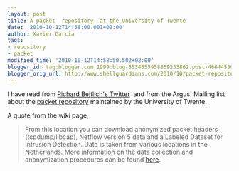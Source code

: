 ```yaml
---
layout: post
title: A packet  repository  at the University of Twente
date: '2010-10-12T14:58:00.001+02:00'
author: Xavier Garcia
tags:
- repository
- packet
modified_time: '2010-10-12T14:58:50.502+02:00'
blogger_id: tag:blogger.com,1999:blog-8534555958859253862.post-4664455038859338328
blogger_orig_url: http://www.shellguardians.com/2010/10/packet-repository-at-university-of.html
---
```

I have read from [Richard Bejtlich's Twitter](http://twitter.com/taosecurity/statuses/27032575559)  and from the Argus' Mailing list about the [packet repository](http://traces.simpleweb.org/) maintained by the University of Twente.  
  
A quote from the wiki page,  

> From this location you can download anonymized packet headers (tcpdump/libcap), Netflow version 5 data and a Labeled Dataset for Intrusion Detection. Data is taken from various locations in the Netherlands. More information on the data collection and anonymization procedures can be found [here](http://traces.simpleweb.org/background/simpleweb.pdf "http://traces.simpleweb.org/background/simpleweb.pdf").
